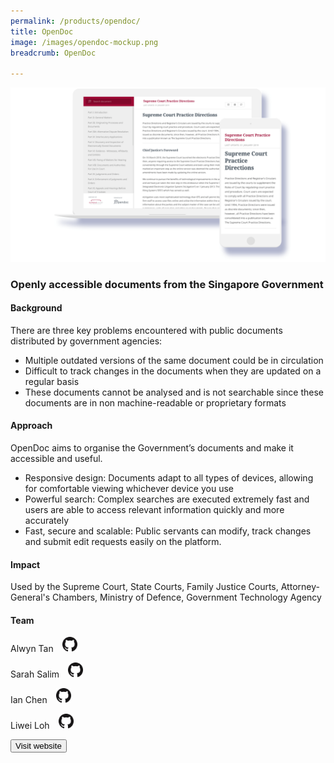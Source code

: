 ```yaml
---
permalink: /products/opendoc/
title: OpenDoc
image: /images/opendoc-mockup.png
breadcrumb: OpenDoc

---
```



![github](/images/opendoc-mockup.png)

### Openly accessible documents from the Singapore Government

#### Background 

There are three key problems encountered with public documents distributed by government agencies: 
* Multiple outdated versions of the same document could be in circulation 
* Difficult to track changes in the documents when they are updated on a regular basis
* These documents cannot be analysed and is not searchable since these documents are in non machine-readable or proprietary formats


#### Approach

OpenDoc aims to organise the Government’s documents and make it accessible and useful. 
* Responsive design: Documents adapt to all types of devices, allowing for comfortable viewing whichever device you use
* Powerful search: Complex searches are executed extremely fast and users are able to access relevant information quickly and more accurately
* Fast, secure and scalable: Public servants can modify, track changes and submit edit requests easily on the platform. 

#### Impact

Used by the Supreme Court, State Courts, Family Justice Courts, Attorney-General's Chambers, Ministry of Defence, Government Technology Agency

#### Team

Alwyn Tan <a href="https://github.com/LoneRifle" style="display: inline-block; width: 24px; height: 24px; margin-bottom: -5px; margin-left: 10px;">
    <img border="0" alt="Github account" src="/images/Github-Mark-32px.png">
</a>

Sarah Salim <a href="https://github.com/sarahsalim" style="display: inline-block; width: 24px; height: 24px; margin-bottom: -5px; margin-left: 10px;">
    <img border="0" alt="Github account" src="/images/Github-Mark-32px.png">
</a>

Ian Chen <a href="https://github.com/pregnantboy" style="display: inline-block; width: 24px; height: 24px; margin-bottom: -5px; margin-left: 10px;">
    <img border="0" alt="Github account" src="/images/Github-Mark-32px.png">
</a>

Liwei Loh <a href="https://github.com/iewil" style="display: inline-block; width: 24px; height: 24px; margin-bottom: -5px; margin-left: 10px;">
    <img border="0" alt="Github account" src="/images/Github-Mark-32px.png">
</a>


<a href="https://opendoc.gov.sg/" target="_blank">
    <button class="bp-button is-secondary is-medium has-text-white is-uppercase search-button">
        Visit website
    </button>
</a>
